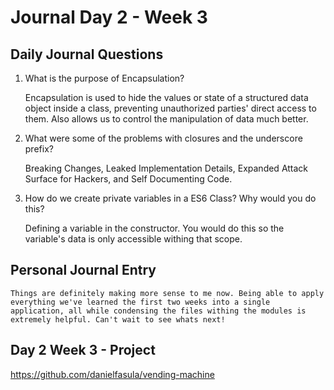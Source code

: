 # Journal Day 2 - Week 3

## Daily Journal Questions

1. What is the purpose of Encapsulation?

    Encapsulation is used to hide the values or state of a structured data object inside a class, preventing unauthorized parties' direct access to them. Also allows us to control the manipulation of data much better.

2. What were some of the problems with closures and the underscore prefix?

    Breaking Changes, Leaked Implementation Details, Expanded Attack Surface for Hackers, and Self Documenting Code.

3. How do we create private variables in a ES6 Class? Why would you do this?

    Defining a variable in the constructor. You would do this so the variable's data is only accessible withing that scope.

    


## Personal Journal Entry

    Things are definitely making more sense to me now. Being able to apply everything we've learned the first two weeks into a single application, all while condensing the files withing the modules is extremely helpful. Can't wait to see whats next!


## Day 2 Week 3 -  Project

https://github.com/danielfasula/vending-machine